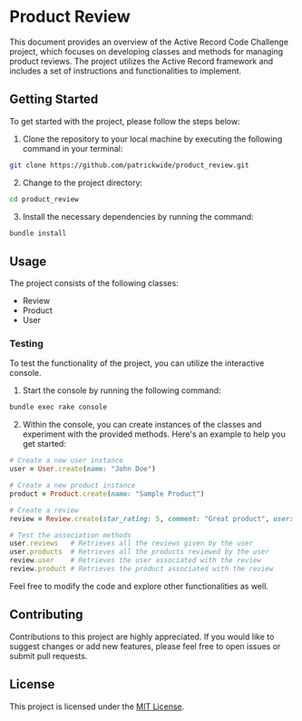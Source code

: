 # Product Review

This document provides an overview of the Active Record Code Challenge project, which focuses on developing classes and methods for managing product reviews. The project utilizes the Active Record framework and includes a set of instructions and functionalities to implement.

## Getting Started

To get started with the project, please follow the steps below:

1. Clone the repository to your local machine by executing the following command in your terminal:

```bash
git clone https://github.com/patrickwide/product_review.git
```

2. Change to the project directory:

```bash
cd product_review
```

3. Install the necessary dependencies by running the command:

```bash
bundle install
```

## Usage

The project consists of the following classes:

- Review
- Product
- User

### Testing

To test the functionality of the project, you can utilize the interactive console.

1. Start the console by running the following command:

```bash
bundle exec rake console
```

2. Within the console, you can create instances of the classes and experiment with the provided methods. Here's an example to help you get started:

```ruby
# Create a new user instance
user = User.create(name: "John Doe")

# Create a new product instance
product = Product.create(name: "Sample Product")

# Create a review
review = Review.create(star_rating: 5, comment: "Great product", user: user, product: product)

# Test the association methods
user.reviews   # Retrieves all the reviews given by the user
user.products  # Retrieves all the products reviewed by the user
review.user    # Retrieves the user associated with the review
review.product # Retrieves the product associated with the review


```

Feel free to modify the code and explore other functionalities as well.

## Contributing

Contributions to this project are highly appreciated. If you would like to suggest changes or add new features, please feel free to open issues or submit pull requests.

## License

This project is licensed under the [MIT License](LICENSE).